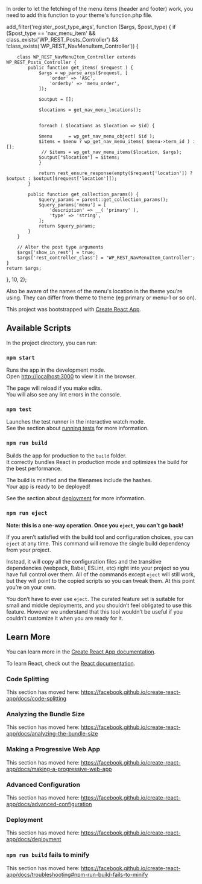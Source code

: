 In order to let the fetching of the menu items (header and footer) work, you need to add this function to your theme's function.php file.

add_filter('register_post_type_args', function ($args, $post_type) {
    if ($post_type == 'nav_menu_item' &&
        class_exists('WP_REST_Posts_Controller') &&
        !class_exists('WP_REST_NavMenuItem_Controller')) {

        class WP_REST_NavMenuItem_Controller extends WP_REST_Posts_Controller {
            public function get_items( $request ) {
                $args = wp_parse_args($request, [
                    'order' => 'ASC',
                    'orderby' => 'menu_order',
                ]);

				$output = [];
				
				$locations = get_nav_menu_locations();
					

            	foreach ( $locations as $location => $id) {

				$menu      = wp_get_nav_menu_object( $id );
				$items = $menu ? wp_get_nav_menu_items( $menu->term_id ) : [];
                 // $items = wp_get_nav_menu_items($location, $args);
                $output["$location"] = $items;
				}

                return rest_ensure_response(empty($request['location']) ? $output : $output[$request['location']]);
            }

            public function get_collection_params() {
                $query_params = parent::get_collection_params();
                $query_params['menu'] = [
                    'description' => __( 'primary' ),
                    'type' => 'string',
                ];
                return $query_params;
            }
        }

        // Alter the post type arguments
        $args['show_in_rest'] = true;
        $args['rest_controller_class'] = 'WP_REST_NavMenuItem_Controller';
    }
    return $args;
}, 10, 2);

Also be aware of the names of the menu's location in the theme you're using. They can differ from theme to theme (eg primary or menu-1 or so on).

This project was bootstrapped with [Create React App](https://github.com/facebook/create-react-app).

## Available Scripts

In the project directory, you can run:

### `npm start`

Runs the app in the development mode.<br />
Open [http://localhost:3000](http://localhost:3000) to view it in the browser.

The page will reload if you make edits.<br />
You will also see any lint errors in the console.

### `npm test`

Launches the test runner in the interactive watch mode.<br />
See the section about [running tests](https://facebook.github.io/create-react-app/docs/running-tests) for more information.

### `npm run build`

Builds the app for production to the `build` folder.<br />
It correctly bundles React in production mode and optimizes the build for the best performance.

The build is minified and the filenames include the hashes.<br />
Your app is ready to be deployed!

See the section about [deployment](https://facebook.github.io/create-react-app/docs/deployment) for more information.

### `npm run eject`

**Note: this is a one-way operation. Once you `eject`, you can’t go back!**

If you aren’t satisfied with the build tool and configuration choices, you can `eject` at any time. This command will remove the single build dependency from your project.

Instead, it will copy all the configuration files and the transitive dependencies (webpack, Babel, ESLint, etc) right into your project so you have full control over them. All of the commands except `eject` will still work, but they will point to the copied scripts so you can tweak them. At this point you’re on your own.

You don’t have to ever use `eject`. The curated feature set is suitable for small and middle deployments, and you shouldn’t feel obligated to use this feature. However we understand that this tool wouldn’t be useful if you couldn’t customize it when you are ready for it.

## Learn More

You can learn more in the [Create React App documentation](https://facebook.github.io/create-react-app/docs/getting-started).

To learn React, check out the [React documentation](https://reactjs.org/).

### Code Splitting

This section has moved here: https://facebook.github.io/create-react-app/docs/code-splitting

### Analyzing the Bundle Size

This section has moved here: https://facebook.github.io/create-react-app/docs/analyzing-the-bundle-size

### Making a Progressive Web App

This section has moved here: https://facebook.github.io/create-react-app/docs/making-a-progressive-web-app

### Advanced Configuration

This section has moved here: https://facebook.github.io/create-react-app/docs/advanced-configuration

### Deployment

This section has moved here: https://facebook.github.io/create-react-app/docs/deployment

### `npm run build` fails to minify

This section has moved here: https://facebook.github.io/create-react-app/docs/troubleshooting#npm-run-build-fails-to-minify
